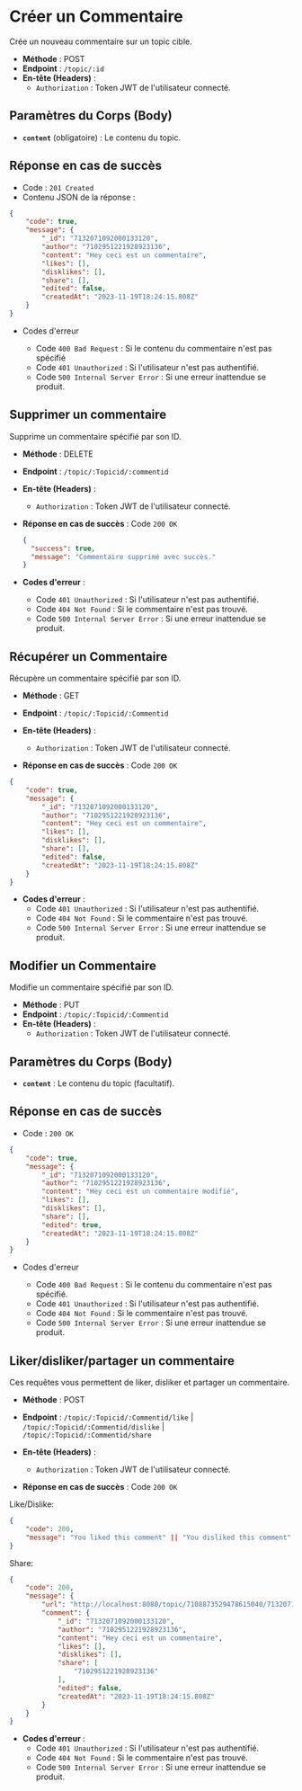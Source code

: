 # Créer un Commentaire

Crée un nouveau commentaire sur un topic cible.

- **Méthode** : POST
- **Endpoint** : `/topic/:id`
- **En-tête (Headers)** :
  - `Authorization` : Token JWT de l'utilisateur connecté.

## Paramètres du Corps (Body)
- **`content`** (obligatoire) : Le contenu du topic.

## Réponse en cas de succès

- Code : `201 Created`
- Contenu JSON de la réponse :

```json
{
	"code": true,
	"message": {
		"_id": "7132071092000133120",
		"author": "7102951221928923136",
		"content": "Hey ceci est un commentaire",
		"likes": [],
		"disklikes": [],
		"share": [],
		"edited": false,
		"createdAt": "2023-11-19T18:24:15.808Z"
	}
}
```

- Codes d'erreur

    - Code `400 Bad Request` : Si le contenu du commentaire n'est pas spécifié
    - Code `401 Unauthorized` : Si l'utilisateur n'est pas authentifié.
    - Code `500 Internal Server Error` : Si une erreur inattendue se produit.

## Supprimer un commentaire

Supprime un commentaire spécifié par son ID.

- **Méthode** : DELETE
- **Endpoint** : `/topic/:Topicid/:commentid`
- **En-tête (Headers)** :
  - `Authorization` : Token JWT de l'utilisateur connecté.

- **Réponse en cas de succès** : Code `200 OK`

  ```json
  {
    "success": true,
    "message": "Commentaire supprimé avec succès."
  }
  ```

- **Codes d'erreur** :
    - Code `401 Unauthorized` : Si l'utilisateur n'est pas authentifié.
    - Code `404 Not Found` : Si le commentaire n'est pas trouvé.
    - Code `500 Internal Server Error` : Si une erreur inattendue se produit.

## Récupérer un Commentaire

Récupère un commentaire spécifié par son ID.

- **Méthode** : GET
- **Endpoint** : `/topic/:Topicid/:Commentid`
- **En-tête (Headers)** :
  - `Authorization` : Token JWT de l'utilisateur connecté.

- **Réponse en cas de succès** : Code `200 OK`

```json
{
	"code": true,
	"message": {
		"_id": "7132071092000133120",
		"author": "7102951221928923136",
		"content": "Hey ceci est un commentaire",
		"likes": [],
		"disklikes": [],
		"share": [],
		"edited": false,
		"createdAt": "2023-11-19T18:24:15.808Z"
	}
}
```

- **Codes d'erreur** :
    - Code `401 Unauthorized` : Si l'utilisateur n'est pas authentifié.
    - Code `404 Not Found` : Si le commentaire n'est pas trouvé.
    - Code `500 Internal Server Error` : Si une erreur inattendue se produit.


## Modifier un Commentaire

Modifie un commentaire spécifié par son ID.

- **Méthode** : PUT
- **Endpoint** : `/topic/:Topicid/:Commentid`
- **En-tête (Headers)** :
  - `Authorization` : Token JWT de l'utilisateur connecté.

## Paramètres du Corps (Body)
- **`content`** : Le contenu du topic (facultatif).

## Réponse en cas de succès

- Code : `200 OK`

```json
{
	"code": true,
	"message": {
		"_id": "7132071092000133120",
		"author": "7102951221928923136",
		"content": "Hey ceci est un commentaire modifié",
		"likes": [],
		"disklikes": [],
		"share": [],
		"edited": true,
		"createdAt": "2023-11-19T18:24:15.808Z"
	}
}
```

- Codes d'erreur

    - Code `400 Bad Request` : Si le contenu du commentaire n'est pas spécifié.
    - Code `401 Unauthorized` : Si l'utilisateur n'est pas authentifié.
    - Code `404 Not Found` : Si le commentaire n'est pas trouvé.
    - Code `500 Internal Server Error` : Si une erreur inattendue se produit.


## Liker/disliker/partager un commentaire

Ces requêtes vous permettent de liker, disliker et partager un commentaire.

- **Méthode** : POST
- **Endpoint** : `/topic/:Topicid/:Commentid/like` | `/topic/:Topicid/:Commentid/dislike` | `/topic/:Topicid/:Commentid/share`
- **En-tête (Headers)** :
  - `Authorization` : Token JWT de l'utilisateur connecté.

- **Réponse en cas de succès** : Code `200 OK`

Like/Dislike: 
```json
{
	"code": 200,
	"message": "You liked this comment" || "You disliked this comment"
}
```

Share:
```json
{
	"code": 200,
	"message": {
		"url": "http://localhost:8080/topic/7108873529478615040/7132071092000133120",
		"comment": {
			"_id": "7132071092000133120",
			"author": "7102951221928923136",
			"content": "Hey ceci est un commentaire",
			"likes": [],
			"disklikes": [],
			"share": [
				"7102951221928923136"
			],
			"edited": false,
			"createdAt": "2023-11-19T18:24:15.808Z"
		}
	}
}
```

- **Codes d'erreur** :
    - Code `401 Unauthorized` : Si l'utilisateur n'est pas authentifié.
    - Code `404 Not Found` : Si le commentaire n'est pas trouvé.
    - Code `500 Internal Server Error` : Si une erreur inattendue se produit.